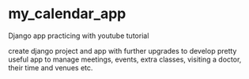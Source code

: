# my_calendar_app
Django app practicing with youtube tutorial


create django project and app with further upgrades 
to develop pretty useful app 
to manage meetings, events, extra classes, visiting a doctor,
their time and venues etc.
